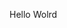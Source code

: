 Hello Wolrd





















































































































































































































































































































































































































































































































































































































































































































































































































































































































































































































































































































































































































































































































































































































































































































































































































































































































































































































































































































































































































































































































































































































































































































































































































































































































































































































































































































































































































































































































